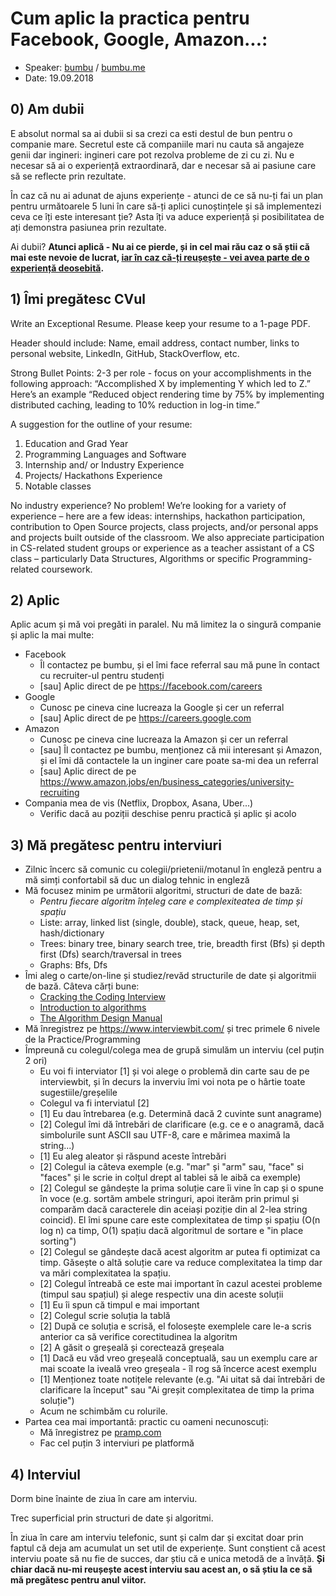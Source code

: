 # Cum aplic la practica pentru Facebook, Google, Amazon...:

- Speaker: [bumbu](https://www.fb.com/bumbu) / [bumbu.me](https://bumbu.me)
- Date: 19.09.2018

## 0) Am dubii

E absolut normal sa ai dubii si sa crezi ca esti destul de bun pentru o companie mare. Secretul este că companiile mari nu cauta să angajeze genii dar ingineri: ingineri care pot rezolva probleme de zi cu zi. Nu e necesar să ai o experiență extraordinară, dar e necesar să ai pasiune care să se reflecte prin rezultate. 

În caz că nu ai adunat de ajuns experiențe - atunci de ce să nu-ți fai un plan pentru următoarele 5 luni în care să-ți aplici cunoștințele și să implementezi ceva ce îți este interesant ție? Asta îți va aduce experiență și posibilitatea de ați demonstra pasiunea prin rezultate.

Ai dubii? **Atunci aplică - Nu ai ce pierde, și in cel mai rău caz o să știi că mai este nevoie de lucrat, [iar în caz că-ți reușește - vei avea parte de o experiență deosebită](https://www.facebook.com/careers/students-and-grads/).**

## 1) Îmi pregătesc CVul

Write an Exceptional Resume. Please keep your resume to a 1-page PDF.

Header should include: Name, email address, contact number, links to personal website, LinkedIn, GitHub, StackOverflow, etc.

Strong Bullet Points: 2-3 per role - focus on your accomplishments in the following approach: “Accomplished X by implementing Y which led to Z.” Here’s an example “Reduced object rendering time by 75% by implementing distributed caching, leading to 10% reduction in log-in time.”

A suggestion for the outline of your resume: 
1. Education and Grad Year
2. Programming Languages and Software
3. Internship and/ or Industry Experience
4. Projects/ Hackathons Experience
5. Notable classes

No industry experience? No problem! We’re looking for a variety of experience – here are a few ideas: internships, hackathon participation, contribution to Open Source projects, class projects, and/or personal apps and projects built outside of the classroom. We also appreciate participation in CS-related student groups or experience as a teacher assistant of a CS class – particularly Data Structures, Algorithms or specific Programming-related coursework.

## 2) Aplic

Aplic acum și mă voi pregăti in paralel. Nu mă limitez la o singură companie și aplic la mai multe:
* Facebook
  * Îl contactez pe bumbu, și el îmi face referral sau mă pune în contact cu recruiter-ul pentru studenți
  * [sau] Aplic direct de pe https://facebook.com/careers
* Google
  * Cunosc pe cineva cine lucreaza la Google și cer un referral
  * [sau] Aplic direct de pe https://careers.google.com
* Amazon
  * Cunosc pe cineva cine lucreaza la Amazon și cer un referral
  * [sau] Îl contactez pe bumbu, menționez că mii interesant și Amazon, și el îmi dă contactele la un inginer care poate sa-mi dea un referral
  * [sau] Aplic direct de pe https://www.amazon.jobs/en/business_categories/university-recruiting
* Compania mea de vis (Netflix, Dropbox, Asana, Uber...)
  * Verific dacă au poziții deschise penru practică și aplic și acolo


## 3) Mă pregătesc pentru interviuri

* Zilnic încerc să comunic cu colegii/prietenii/motanul în engleză pentru a mă simți confortabil să duc un dialog tehnic in engleză
* Mă focusez minim pe următorii algoritmi, structuri de date de bază:
  * _Pentru fiecare algoritm înțeleg care e complexiteatea de timp și spațiu_
  * Liste: array, linked list (single, double), stack, queue, heap, set, hash/dictionary
  * Trees: binary tree, binary search tree, trie, breadth first (Bfs) și depth first (Dfs) search/traversal in trees
  * Graphs: Bfs, Dfs
* Îmi aleg o carte/on-line și studiez/revăd structurile de date și algoritmii de bază. Câteva cărți bune:
  * [Cracking the Coding Interview](http://amzn.to/2y5W5qV)
  * [Introduction to algorithms](http://amzn.to/2h7i1hW)
  * [The Algorithm Design Manual](http://amzn.to/2y6ueaa)
* Mă înregistrez pe https://www.interviewbit.com/ și trec primele 6 nivele de la Practice/Programming
* Împreună cu colegul/colega mea de grupă simulăm un interviu (cel puțin 2 ori)
  * Eu voi fi interviator [1] și voi alege o problemă din carte sau de pe interviewbit, și în decurs la inverviu îmi voi nota pe o hârtie toate sugestiile/greșelile
  * Colegul va fi interviatul [2]
  * [1] Eu dau întrebarea (e.g. Determină dacă 2 cuvinte sunt anagrame)
  * [2] Colegul îmi dă întrebări de clarificare (e.g. ce e o anagramă, dacă simbolurile sunt ASCII sau UTF-8, care e mărimea maximă la string...)
  * [1] Eu aleg aleator și răspund aceste întrebări
  * [2] Colegul ia câteva exemple (e.g. "mar" și "arm" sau, "face" si "faces" și le scrie in colțul drept al tablei să le aibă ca exemple)
  * [2] Colegul se gândește la prima soluție care îi vine în cap și o spune în voce (e.g. sortăm ambele stringuri, apoi iterăm prin primul și comparăm dacă caracterele din aceiași poziție din al 2-lea string coincid). El îmi spune care este complexitatea de timp și spațiu (O(n log n) ca timp, O(1) spațiu dacă algoritmul de sortare e "in place sorting")
  * [2] Colegul se gândește dacă acest algoritm ar putea fi optimizat ca timp. Găsește o altă soluție care va reduce complexitatea la timp dar va mări complexitatea la spațiu. 
  * [2] Colegul întreabă ce este mai important în cazul acestei probleme (timpul sau spațiul) și alege respectiv una din aceste soluții
  * [1] Eu îi spun că timpul e mai important
  * [2] Colegul scrie soluția la tablă
  * [2] După ce soluția e scrisă, el folosește exemplele care le-a scris anterior ca să verifice corectitudinea la algoritm
  * [2] A găsit o greșeală și corectează greșeala
  * [1] Dacă eu văd vreo greșeală conceptuală, sau un exemplu care ar mai scoate la iveală vreo greșeala - îl rog să încerce acest exemplu
  * [1] Menționez toate notițele relevante (e.g. "Ai uitat să dai întrebări de clarificare la început" sau "Ai greșit complexitatea de timp la prima soluție")
  * Acum ne schimbăm cu rolurile.
* Partea cea mai importantă: practic cu oameni necunoscuți:
  * Mă înregistrez pe [pramp.com](https://www.pramp.com/)
  * Fac cel puțin 3 interviuri pe platformă

## 4) Interviul

Dorm bine înainte de ziua în care am interviu. 

Trec superficial prin structuri de date și algoritmi. 

În ziua în care am interviu telefonic, sunt și calm dar și excitat doar prin faptul că deja am acumulat un set util de experiențe. Sunt conștient că acest interviu poate să nu fie de succes, dar știu că e unica metodă de a învăță. 
**Și chiar dacă nu-mi reușește acest interviu sau acest an, o să știu la ce să mă pregătesc pentru anul viitor.**
